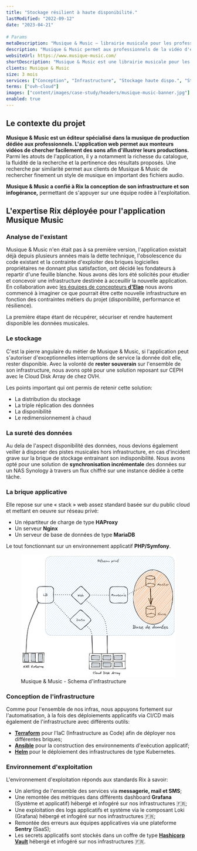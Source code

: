 ```yaml
---
title: "Stockage résilient à haute disponibilité."
lastModified: "2022-09-12"
date: "2023-04-21"

# Params
metaDescription: "Musique & Music — librairie musicale pour les professionnels"
description: "Musique & Music permet aux professionnels de la vidéo d'enrichir leurs productions avec de l'illustration sonore."
websiteUrl: https://www.musique-music.com/
shortDescription: "Musique & Music est une librairie musicale pour les professionnels."
clients: Musique & Music
size: 3 mois
services: ["Conception", "Infrastructure", "Stockage haute dispo.", "Stratégie de déploiement"]
terms: ["ovh-cloud"]
images: ["content/images/case-study/headers/musique-music-banner.jpg"]
enabled: true
---
```


## Le contexte du projet

**Musique & Music est un éditeur spécialisé dans la musique de production dédiée aux professionnels. L'application web permet aux monteurs vidéos de chercher facilement des sons afin d'illustrer leurs productions.** Parmi les atouts de l'application, il y a notamment la richesse du catalogue, la fluidité de la recherche et la pertinence des résultats proposés. Une recherche par similarité permet aux clients de Musique & Music de rechercher finement un style de musique en important des fichiers audio.

**Musique & Music a confié à Rix la conception de son infrastructure et son infogérance,** permettant de s'appuyer sur une équipe rodée à l'exploitation.

## L'expertise Rix déployée pour l'application Musique Music

### Analyse de l'existant

Musique & Music n'en était pas à sa première version, l'application existait déjà depuis plusieurs années mais la dette technique, l'obsolescence du code existant et la contrainte d'exploiter des briques logicielles propriétaires ne donnant plus satisfaction, ont décidé les fondateurs à repartir d'une feuille blanche.
Nous avons dès lors été solicités pour étudier et concevoir une infrastructure destinée à acceuillir la nouvelle application.
En collaboration avec [les équipes de concepteurs **d'Elao**](https://www.elao.com) nous avons commencé à imaginer ce que pourrait être cette nouvelle infrastructure en fonction des contraintes métiers du projet (disponibilité, performance et résilience).

La première étape étant de récupérer, sécuriser et rendre hautement disponible les données musicales.

### Le stockage

C'est la pierre angulaire du métier de Musique & Music, si l'application peut s'autoriser d'exceptionnelles interruptions de service la donnée doit elle, rester disponible.
Avec la volonté de **rester souverain** sur l'ensemble de son infrastructure, nous avons opté pour une solution reposant sur CEPH avec le Cloud Disk Array de chez OVH.

Les points important qui ont permis de retenir cette solution:

- La distribution du stockage
- La triple réplication des données
- La disponibilité
- Le redimensionnement à chaud

### La sureté des données

Au dela de l'aspect disponibilité des données, nous devions également veiller à disposer des pistes musicales hors infrastructure, en cas d'incident grave sur la brique de stockage entrainant son indisponibilité.
Nous avons opté pour une solution de **synchronisation incrémentale** des données sur un NAS Synology à travers un flux chiffré sur une instance dédiée à cette tâche.

### La brique applicative

Elle repose sur une « stack » web assez standard basée sur du public cloud et mettant en oeuvre sur réseau privé:

- Un répartiteur de charge de type **HAProxy**
- Un serveur **Nginx**
- Un serveur de base de données de type **MariaDB**

Le tout fonctionnant sur un environnement applicatif **PHP/Symfony**.

<figure>
    <img src="../images/case-study/schemas/m_and_m/case_studies_m_and_m.png" alt="Étude de cas - Schema d'infrastructure">
    <figcaption>
      <span class="figure__legend">Musique & Music - Schema d'infrastructure</span>
    </figcaption>
</figure>

### Conception de l'infrastructure

Comme pour l'ensemble de nos infras, nous appuyons fortement sur l'automatisation, à la fois des déploiements applicatifs via CI/CD mais également de l'infrastructure avec différents outils:

- [**Terraform**](https://www.terraform.io/) pour l'IaC (Infrastructure as Code) afin de déployer nos différentes briques;
- [**Ansible**](https://www.ansible.com/) pour la construction des environnements d'exécution applicatif;
- [**Helm**](https://helm.sh/) pour le déploiement des infrastructures de type Kubernetes.

### Environnement d'exploitation

L'environnement d'exploitation réponds aux standards Rix à savoir:

- Un alerting de l'ensemble des services via **messagerie, mail et SMS**;
- Une remontée des métriques dans différents dashboard **Grafana** (Système et applicatif) hébergé et infogéré sur nos infrastructures 🇫🇷;
- Une exploitation des logs applicatifs et système via le composant Loki (Grafana) hébergé et infogéré sur nos infrastructures 🇫🇷;
- Remontée des erreurs aux équipes applicatives via une plateforme **Sentry** (SaaS);
- Les secrets applicatifs sont stockés dans un coffre de type [**Hashicorp Vault**](https://www.vaultproject.io/) hébergé et infogéré sur nos infrastructures 🇫🇷.
